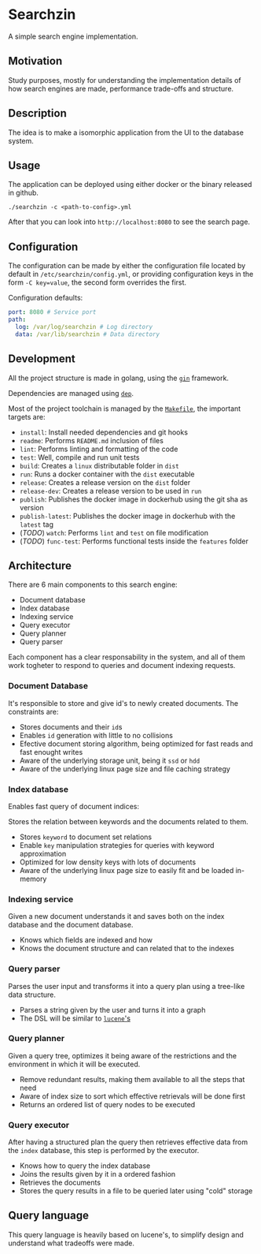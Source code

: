 <!-- vim: ft=markdown:
-->
# Searchzin

A simple search engine implementation.

## Motivation

Study purposes, mostly for understanding the implementation details of how
search engines are made, performance trade-offs and structure.

## Description

The idea is to make a isomorphic application from the UI to the database system.

## Usage

The application can be deployed using either docker or the binary released in
github.

```
./searchzin -c <path-to-config>.yml
```

After that you can look into `http://localhost:8080` to see the search page.

## Configuration

The configuration can be made by either the configuration file located by
default in `/etc/searchzin/config.yml`, or providing configuration keys in the
form `-C key=value`, the second form overrides the first.

Configuration defaults:


```yml
port: 8080 # Service port
path:
  log: /var/log/searchzin # Log directory
  data: /var/lib/searchzin # Data directory
```


## Development

All the project structure is made in golang, using the
[`gin`](https://github.com/gin-gonic/gin) framework.

Dependencies are managed using [`dep`](https://github.com/golang/dep).

Most of the project toolchain is managed by the
[`Makefile`](https://github.com/mateusduboli/searchzin/tree/master/Makefile),
the important targets are:

* `install`: Install needed dependencies and git hooks
* `readme`: Performs `README.md` inclusion of files
* `lint`: Performs linting and formatting of the code
* `test`: Well, compile and run unit tests
* `build`: Creates a `linux` distributable folder in `dist`
* `run`: Runs a docker container with the `dist` executable
* `release`: Creates a release version on the `dist` folder
* `release-dev`: Creates a release version to be used in `run`
* `publish`: Publishes the docker image in dockerhub using the git sha as
    version
* `publish-latest`: Publishes the docker image in dockerhub with the `latest` tag
*  (*TODO*) `watch`: Performs `lint` and `test` on file modification
*  (*TODO*) `func-test`: Performs functional tests inside the `features` folder

## Architecture

There are 6 main components to this search engine:
* Document database
* Index database
* Indexing service
* Query executor
* Query planner
* Query parser

Each component has a clear responsability in the system, and all of them work
togheter to respond to queries and document indexing requests.

### Document Database

It's responsible to store and give id's to newly created documents. The
constraints are:

* Stores documents and their `id`s
* Enables `id` generation with little to no collisions
* Efective document storing algorithm, being optimized for fast reads and fast
    enought writes
* Aware of the underlying storage unit, being it `ssd` or `hdd`
* Aware of the underlying linux page size and file caching strategy

### Index database

Enables fast query of document indices:

Stores the relation between keywords and the documents related to them.

* Stores `keyword` to document set relations
* Enable `key` manipulation strategies for queries with keyword approximation
* Optimized for low density keys with lots of documents
* Aware of the underlying linux page size to easily fit and be loaded in-memory

### Indexing service

Given a new document understands it and saves both on the index database and the
document database.

* Knows which fields are indexed and how
* Knows the document structure and can related that to the indexes

### Query parser

Parses the user input and transforms it into a query plan using a tree-like
data structure.

* Parses a string given by the user and turns it into a graph
* The DSL will be similar to [`lucene`'s](https://lucene.apache.org/)

### Query planner

Given a query tree, optimizes it being aware of the restrictions and the
environment in which it will be executed.

* Remove redundant results, making them available to all the steps that need
* Aware of index size to sort which effective retrievals will be done first
* Returns an ordered list of query nodes to be executed

### Query executor

After having a structured plan the query then retrieves effective data from the
`index` database, this step is performed by the executor.

* Knows how to query the index database
* Joins the results given by it in a ordered fashion
* Retrieves the documents
* Stores the query results in a file to be queried later using "cold" storage

## Query language

This query language is heavily based on lucene's, to simplify design and
understand what tradeoffs were made.